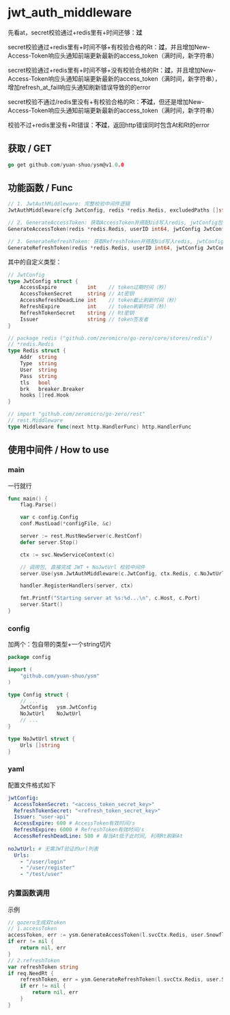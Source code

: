 # jwt_auth_middleware

先看at，secret校验通过+redis里有+时间还够：**过**

secret校验通过+redis里有+时间不够+有校验合格的Rt：**过**，并且增加New-Access-Token响应头通知前端更新最新的access_token（满时间，新字符串）

secret校验通过+redis里有+时间不够+没有校验合格的Rt：**过**，并且增加New-Access-Token响应头通知前端更新最新的access_token（满时间，新字符串），增加refresh_at_fail响应头通知刷新错误导致的的error

secret校验不通过/redis里没有+有校验合格的Rt：**不过**，但还是增加New-Access-Token响应头通知前端更新最新的access_token（满时间，新字符串）

校验不过+redis里没有+Rt错误：**不过**，返回http错误同时包含At和Rt的error

## 获取 / GET

```go
go get github.com/yuan-shuo/ysm@v1.0.0
```

## 功能函数 / Func

```go
// 1. JwtAuthMiddleware: 完整校验中间件逻辑
JwtAuthMiddleware(cfg JwtConfig, redis *redis.Redis, excludedPaths []string) rest.Middleware

// 2. GenerateAccessToken: 获取AccessToken并搭配Uid写入redis, jwtConfig包含其有效期
GenerateAccessToken(redis *redis.Redis, userID int64, jwtConfig JwtConfig) (string, error)

// 3. GenerateRefreshToken: 获取RefreshToken并搭配Uid写入redis, jwtConfig包含其有效期
GenerateRefreshToken(redis *redis.Redis, userID int64, jwtConfig JwtConfig) (string, error)
```

其中的自定义类型：

```go
// JwtConfig
type JwtConfig struct {
	AccessExpire          int    // token过期时间（秒）
	AccessTokenSecret     string // At密钥
	AccessRefreshDeadLine int    // token截止刷新时间（秒）
	RefreshExpire         int    // token刷新时间（秒）
	RefreshTokenSecret    string // Rt密钥
	Issuer                string // token签发者
}
```

```go
// package redis ("github.com/zeromicro/go-zero/core/stores/redis")
// *redis.Redis
type Redis struct {
    Addr  string
    Type  string
    User  string
    Pass  string
    tls   bool
    brk   breaker.Breaker
    hooks []red.Hook
}
```

```go
// import "github.com/zeromicro/go-zero/rest"
// rest.Middleware
type Middleware func(next http.HandlerFunc) http.HandlerFunc
```

## 使用中间件 / How to use

### main

一行就行

```go
func main() {
	flag.Parse()

	var c config.Config
	conf.MustLoad(*configFile, &c)

	server := rest.MustNewServer(c.RestConf)
	defer server.Stop()

	ctx := svc.NewServiceContext(c)

	// 调用包, 直接完成 JWT + NoJwtUrl 校验中间件
	server.Use(ysm.JwtAuthMiddleware(c.JwtConfig, ctx.Redis, c.NoJwtUrl.Urls))

	handler.RegisterHandlers(server, ctx)

	fmt.Printf("Starting server at %s:%d...\n", c.Host, c.Port)
	server.Start()
}
```

### config

加两个：包自带的类型+一个string切片

```go
package config

import (
	"github.com/yuan-shuo/ysm"
)

type Config struct {
	// ...
	JwtConfig   ysm.JwtConfig
	NoJwtUrl    NoJwtUrl
	// ...
}

type NoJwtUrl struct {
	Urls []string
}
```

### yaml

配置文件格式如下

```yaml
jwtConfig:
  AccessTokenSecret: "<access_token_secret_key>"
  RefreshTokenSecret: "<refresh_token_secret_key>"
  Issuer: "user-api"
  AccessExpire: 600 # AccessToken有效时间/s
  RefreshExpire: 6000 # RefreshToken有效时间/s
  AccessRefreshDeadLine: 580 # 每当At低于此时间, 利用Rt刷新At
  
noJwtUrl: # 无需JWT验证的url列表
  Urls:
    - "/user/login"
    - "/user/register"
    - "/test/user"
```

### 内置函数调用

示例

```go
// gozero生成双token
// 1.accessToken
accessToken, err := ysm.GenerateAccessToken(l.svcCtx.Redis, user.SnowflakeId, l.svcCtx.Config.JwtConfig)
if err != nil {
    return nil, err
}
// 2.refreshToken
var refreshToken string
if req.NeedRt {
    refreshToken, err = ysm.GenerateRefreshToken(l.svcCtx.Redis, user.SnowflakeId, l.svcCtx.Config.JwtConfig)
    if err != nil {
        return nil, err
    }
}
```